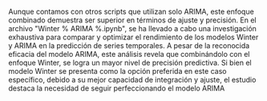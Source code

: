 Aunque contamos con otros scripts que utilizan solo ARIMA, este enfoque combinado demuestra ser superior en términos de ajuste y precisión.
En el archivo "Winter % ARIMA %.ipynb", se ha llevado a cabo una investigación exhaustiva para comparar y optimizar el rendimiento de los modelos Winter y ARIMA en la predicción de series temporales. A pesar de la reconocida eficacia del modelo ARIMA, este análisis revela que combinándolo con el enfoque Winter, se logra un mayor nivel de precisión predictiva.
Si bien el modelo Winter se presenta como la opción preferida en este caso específico, debido a su mejor capacidad de integración y ajuste, el estudio destaca la necesidad de seguir perfeccionando el modelo ARIMA
